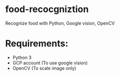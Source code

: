 # food-recocgniztion
Recognize food with Python, Google vision, OpenCV

# Requirements:
- Python 3
- GCP account (To use google vision)
- OpenCV (To scale image only)
